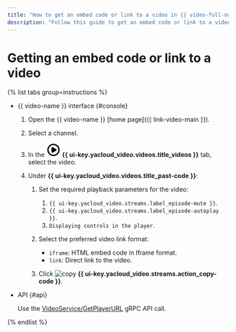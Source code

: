 ```yaml
---
title: "How to get an embed code or link to a video in {{ video-full-name }}"
description: "Follow this guide to get an embed code or link to a video in {{ video-full-name }}."
---
```


# Getting an embed code or link to a video

{% list tabs group=instructions %}

- {{ video-name }} interface {#console}

   1. Open the {{ video-name }} [home page]({{ link-video-main }}).
   1. Select a channel.
   1. In the ![video](../../../_assets/console-icons/circle-play.svg) **{{ ui-key.yacloud_video.videos.title_videos }}** tab, select the video.
   1. Under **{{ ui-key.yacloud_video.videos.title_past-code }}**:

      1. Set the required playback parameters for the video:

         1. `{{ ui-key.yacloud_video.streams.label_episode-mute }}`.
         1. `{{ ui-key.yacloud_video.streams.label_episode-autoplay }}`.
         1. `Displaying controls in the player`.

      1. Select the preferred video link format:

         * `iframe`: HTML embed code in Iframe format.
         * `link`: Direct link to the video.

      1. Click ![copy](../../../_assets/console-icons/copy.svg) **{{ ui-key.yacloud_video.streams.action_copy-code }}**.

- API {#api}

   Use the [VideoService/GetPlayerURL](../../api-ref/grpc/video_service.md#GetPlayerURL) gRPC API call.

{% endlist %}